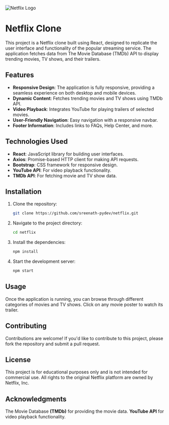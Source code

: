 

![Netflix Logo](https://upload.wikimedia.org/wikipedia/commons/0/08/Netflix_2015_logo.svg)


# Netflix Clone
This project is a Netflix clone built using React, designed to replicate the user interface and functionality of the popular streaming service. The application fetches data from The Movie Database (TMDb) API to display trending movies, TV shows, and their trailers.

## Features

- **Responsive Design**: The application is fully responsive, providing a seamless experience on both desktop and mobile devices.
- **Dynamic Content**: Fetches trending movies and TV shows using TMDb API.
- **Video Playback**: Integrates YouTube for playing trailers of selected movies.
- **User-Friendly Navigation**: Easy navigation with a responsive navbar.
- **Footer Information**: Includes links to FAQs, Help Center, and more.

## Technologies Used

- **React**: JavaScript library for building user interfaces.
- **Axios**: Promise-based HTTP client for making API requests.
- **Bootstrap**: CSS framework for responsive design.
- **YouTube API**: For video playback functionality.
- **TMDb API**: For fetching movie and TV show data.

## Installation

1. Clone the repository:
   ```bash
   git clone https://github.com/sreenath-pydev/netflix.git
2. Navigate to the project directory:
   ```bash
   cd netflix

3. Install the dependencies:
   ```bash
   npm install


4. Start the development server:
   ```bash
   npm start

## Usage
Once the application is running, you can browse through different categories of movies and TV shows. Click on any movie poster to watch its trailer.
## Contributing
Contributions are welcome! If you'd like to contribute to this project, please fork the repository and submit a pull request.
## License
This project is for educational purposes only and is not intended for commercial use. All rights to the original Netflix platform are owned by Netflix, Inc.
## Acknowledgments
The Movie Database **(TMDb)** for providing the movie data.
**YouTube API** for video playback functionality.

